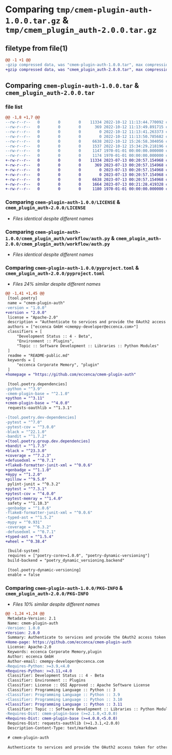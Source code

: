 # Comparing `tmp/cmem-plugin-auth-1.0.0.tar.gz` & `tmp/cmem_plugin_auth-2.0.0.tar.gz`

## filetype from file(1)

```diff
@@ -1 +1 @@
-gzip compressed data, was "cmem-plugin-auth-1.0.0.tar", max compression
+gzip compressed data, was "cmem_plugin_auth-2.0.0.tar", max compression
```

## Comparing `cmem-plugin-auth-1.0.0.tar` & `cmem_plugin_auth-2.0.0.tar`

### file list

```diff
@@ -1,8 +1,7 @@
--rw-r--r--   0        0        0    11334 2022-10-12 11:13:44.770092 cmem-plugin-auth-1.0.0/LICENSE
--rw-r--r--   0        0        0      369 2022-10-12 11:13:49.891715 cmem-plugin-auth-1.0.0/README-public.md
--rw-r--r--   0        0        0        0 2022-10-12 11:13:41.263373 cmem-plugin-auth-1.0.0/cmem_plugin_auth/__init__.py
--rw-r--r--   0        0        0        0 2022-10-12 11:13:50.785682 cmem-plugin-auth-1.0.0/cmem_plugin_auth/workflow/__init__.py
--rw-r--r--   0        0        0     6638 2022-10-12 15:26:58.304056 cmem-plugin-auth-1.0.0/cmem_plugin_auth/workflow/auth.py
--rw-r--r--   0        0        0     1537 2022-10-12 15:34:29.218196 cmem-plugin-auth-1.0.0/pyproject.toml
--rw-r--r--   0        0        0     1147 1970-01-01 00:00:00.000000 cmem-plugin-auth-1.0.0/setup.py
--rw-r--r--   0        0        0     1174 1970-01-01 00:00:00.000000 cmem-plugin-auth-1.0.0/PKG-INFO
+-rw-r--r--   0        0        0    11334 2023-07-13 00:20:57.154968 cmem_plugin_auth-2.0.0/LICENSE
+-rw-r--r--   0        0        0      369 2023-07-13 00:20:57.154968 cmem_plugin_auth-2.0.0/README-public.md
+-rw-r--r--   0        0        0        0 2023-07-13 00:20:57.154968 cmem_plugin_auth-2.0.0/cmem_plugin_auth/__init__.py
+-rw-r--r--   0        0        0        0 2023-07-13 00:20:57.154968 cmem_plugin_auth-2.0.0/cmem_plugin_auth/workflow/__init__.py
+-rw-r--r--   0        0        0     6638 2023-07-13 00:20:57.154968 cmem_plugin_auth-2.0.0/cmem_plugin_auth/workflow/auth.py
+-rw-r--r--   0        0        0     1664 2023-07-13 00:21:28.419328 cmem_plugin_auth-2.0.0/pyproject.toml
+-rw-r--r--   0        0        0     1180 1970-01-01 00:00:00.000000 cmem_plugin_auth-2.0.0/PKG-INFO
```

### Comparing `cmem-plugin-auth-1.0.0/LICENSE` & `cmem_plugin_auth-2.0.0/LICENSE`

 * *Files identical despite different names*

### Comparing `cmem-plugin-auth-1.0.0/cmem_plugin_auth/workflow/auth.py` & `cmem_plugin_auth-2.0.0/cmem_plugin_auth/workflow/auth.py`

 * *Files identical despite different names*

### Comparing `cmem-plugin-auth-1.0.0/pyproject.toml` & `cmem_plugin_auth-2.0.0/pyproject.toml`

 * *Files 24% similar despite different names*

```diff
@@ -1,41 +1,45 @@
 [tool.poetry]
 name = "cmem-plugin-auth"
-version = "1.0.0"
+version = "2.0.0"
 license = "Apache-2.0"
 description = "Authenticate to services and provide the OAuth2 access token for other tasks."
 authors = ["eccenca GmbH <cmempy-developer@eccenca.com>"]
 classifiers = [
     "Development Status :: 4 - Beta",
     "Environment :: Plugins",
     "Topic :: Software Development :: Libraries :: Python Modules"
 ]
 readme = "README-public.md"
 keywords = [
     "eccenca Corporate Memory", "plugin"
 ]
+homepage = "https://github.com/eccenca/cmem-plugin-auth"
 
 [tool.poetry.dependencies]
-python = "^3.9"
-cmem-plugin-base = "^2.1.0"
+python = "^3.11"
+cmem-plugin-base = "^4.0.0"
 requests-oauthlib = "^1.3.1"
 
-[tool.poetry.dev-dependencies]
-pytest = "^7.0"
-pytest-cov = "^3.0.0"
-black = "^22.1.0"
-bandit = "^1.7.2"
+[tool.poetry.group.dev.dependencies]
+bandit = "^1.7.5"
+black = "^23.3.0"
+coverage = "^7.2.3"
+defusedxml = "^0.7.1"
+flake8-formatter-junit-xml = "^0.0.6"
+genbadge = "^1.1.0"
+mypy = "^1.2.0"
+pillow = "^9.5.0"
 pylint-junit = "^0.3.2"
+pytest = "^7.3.1"
+pytest-cov = "^4.0.0"
+pytest-memray = "^1.4.0"
 safety = "^1.10.3"
-genbadge = "^1.0.6"
-flake8-formatter-junit-xml = "^0.0.6"
-typed-ast = "^1.5.2"
-mypy = "^0.931"
-coverage = "^6.3.2"
-defusedxml = "^0.7.1"
+typed-ast = "^1.5.4"
+wheel = "^0.38.4"
 
 [build-system]
 requires = ["poetry-core>=1.0.0", "poetry-dynamic-versioning"]
 build-backend = "poetry_dynamic_versioning.backend"
 
 [tool.poetry-dynamic-versioning]
 enable = false
```

### Comparing `cmem-plugin-auth-1.0.0/PKG-INFO` & `cmem_plugin_auth-2.0.0/PKG-INFO`

 * *Files 10% similar despite different names*

```diff
@@ -1,24 +1,24 @@
 Metadata-Version: 2.1
 Name: cmem-plugin-auth
-Version: 1.0.0
+Version: 2.0.0
 Summary: Authenticate to services and provide the OAuth2 access token for other tasks.
+Home-page: https://github.com/eccenca/cmem-plugin-auth
 License: Apache-2.0
 Keywords: eccenca Corporate Memory,plugin
 Author: eccenca GmbH
 Author-email: cmempy-developer@eccenca.com
-Requires-Python: >=3.9,<4.0
+Requires-Python: >=3.11,<4.0
 Classifier: Development Status :: 4 - Beta
 Classifier: Environment :: Plugins
 Classifier: License :: OSI Approved :: Apache Software License
 Classifier: Programming Language :: Python :: 3
-Classifier: Programming Language :: Python :: 3.9
-Classifier: Programming Language :: Python :: 3.10
+Classifier: Programming Language :: Python :: 3.11
 Classifier: Topic :: Software Development :: Libraries :: Python Modules
-Requires-Dist: cmem-plugin-base (>=2.1.0,<3.0.0)
+Requires-Dist: cmem-plugin-base (>=4.0.0,<5.0.0)
 Requires-Dist: requests-oauthlib (>=1.3.1,<2.0.0)
 Description-Content-Type: text/markdown
 
 # cmem-plugin-auth
 
 Authenticate to services and provide the OAuth2 access token for other tasks.
```

